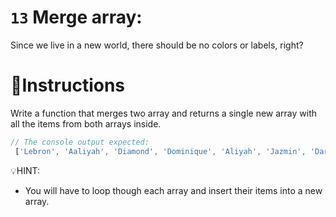 # `13` Merge array:

Since we live in a new world, there should be no colors or labels, right?

# 📝Instructions
Write a function that merges two array and returns a single new array with all the items  from both arrays inside.

```js
// The console output expected:
 ['Lebron', 'Aaliyah', 'Diamond', 'Dominique', 'Aliyah', 'Jazmin', 'Darnell', 'Lucas', 'Jake', 'Scott', 'Amy', 'Molly', 'Hannah', 'Lucas']
```

💡HINT:
- You will have to loop though each array and insert their items into a new array.